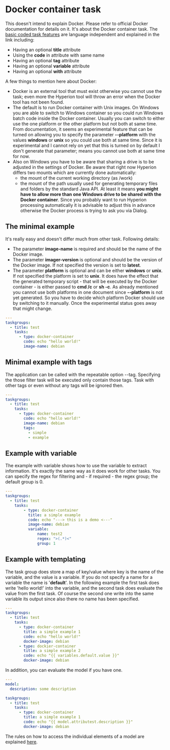 # Docker container task

This doesn't intend to explain Docker. Please refer to official Docker
documentation for details on it. It's about the Docker container task.
The [basic coded task features](basic-coded-task-features.md) are language
independent and explained in the link including:

- Having an optional **title** attribute
- Using the **code** in attribute with same name
- Having an optional **tag** attribute
- Having an optional **variable** attribute
- Having an optional **with** attribute

A few things to mention here about Docker:

 - Docker is an external tool that must exist otherwise you cannot
   use the task; even more the Hyperion tool will throw an error
   when the Docker tool has not been found.
 - The default is to run Docker container with Unix images. On Windows you are
   able to switch to Windows container so you could run Windows batch code inside
   the Docker container. Usually you can switch to either use the one platform or
   the other platform but not both at same time. From documentation, it seems an
   experimental feature that can be turned on allowing you to specify the
   parameter **--platform** with the values **windows** or **unix** so you could
   use both at same time. Since it is experimental and I cannot rely on yet that this
   is turned on by default I don't generate that parameter; means you cannot
   use both at same time for now.
 - Also on Windows you have to be aware that sharing a drive is to be adjusted in
   the settings of Docker. Be aware that right now Hyperion differs two mounts which
   are currently done automatically:
    - the mount of the current working directory (as /work)
    - the mount of the path usually used for generating temporary files and folders
      by the standard Java API. At least it means **you might have to allow more than
      one Windows drive to be shared with the Docker container**. Since you probably
      want to run Hyperion processing automatically it is advisable to adjust this in
      advance otherwise the Docker process is trying to ask you via Dialog.

## The minimal example

It's really easy and doesn't differ much from other task. Following details:

 - The parameter **image-name** is required and should be the name of the Docker image.
 - The parameter **imager-version** is optional and should be the version of the Docker image.
   If not specified the version is set to **latest**.
 - The parameter **platform** is optional and can be either **windows** or **unix**. 
   If not specified the platform is set to **unix**.
   It does have the effect that the generated temporary script - that will be executed
   by the Docker container - is either passed to **cmd /c** or **sh -c**.
   As already mentioned you cannot use both platforms in one document since **--platform**
   is not yet generated. So you have to decide which platform Docker should use by switching to
   it manually. Once the experimental status goes away that might change.

```yaml
---
taskgroups:
  - title: test
    tasks:
      - type: docker-container
        code: echo "hello world!"
        image-name: debian
```

## Minimal example with tags

The application can be called with the repeatable option --tag. Specifying the
those filter task will be executed only contain those tags. Task with other tags
or even without any tags will be ignored then.

```yaml
---
taskgroups:
  - title: test
    tasks:
      - type: docker-container
        code: echo "hello world!"
        image-name: debian
        tags:
          - simple
          - example         
```

## Example with variable

The example with variable shows how to use the variable to extract information.
It's exactly the same way as it does work for other tasks.
You can specify the regex for filtering and - if required - the regex group;
the default group is 0.

```yaml
---
taskgroups:
  - title: test
    tasks:
        - type: docker-container
          title: a simple example
          code: echo "---> this is a demo <---"
          image-name: debian
          variable:
              name: test2
              regex: ">(.*)<"
              group: 1
```
## Example with templating

The task group does store a map of key/value where key is the name of the variable, and
the value is a variable. If you do not specify a name for a variable the name is
'**default**'. In the following example the first task does write 'hello world!' into
the variable, and the second task does evaluate the value from the first task.
Of course the second one write into the same variable its output since also there
no name has been specified.

```yaml
---
taskgroups:
  - title: test
    tasks:
      - type: docker-container
        title: a simple example 1
        code: echo "hello world!"
        docker-image: debian
      - type: dockier-container
        title: a simple example 2
        code: echo "{{ variables.default.value }}"
        docker-image: debian
```

In addition, you can evaluate the model if you have one.

```yaml
---
model:
  description: some description

taskgroups:
  - title: test
    tasks:
      - type: docker-container
        title: a simple example 1
        code: echo "{{ model.attributest.description }}"
        docker-image: debian
```

The rules on how to access the individual elements of a model are
explained [here](templating.md).
